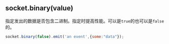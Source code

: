 ## socket.binary(value)

指定发出的数据是否包含二进制。指定时提高性能。可以是`true`的也可以是`false`的。

```js
socket.binary(false).emit('an event',{some:"data"});
```